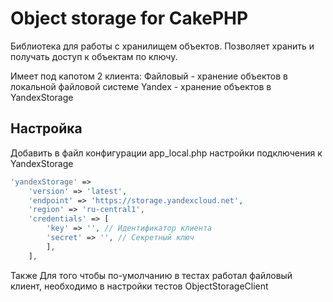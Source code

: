# Object storage for CakePHP

Библиотека для работы с хранилищем объектов. Позволяет хранить и получать доступ к объектам по ключу.

Имеет под капотом 2 клиента:
Файловый - хранение объектов в локальной файловой системе
Yandex - хранение объектов в YandexStorage

## Настройка
Добавить в файл конфигурации app_local.php настройки подключения к YandexStorage

```php
'yandexStorage' =>
    'version' => 'latest',
    'endpoint' => 'https://storage.yandexcloud.net',
    'region' => 'ru-central1',
    'credentials' => [
        'key' => '', // Идентификатор клиента
        'secret' => '', // Секретный ключ
        ],
    ],
```

Также
Для того чтобы по-умолчанию в тестах работал файловый клиент, необходимо в настройки тестов
ObjectStorageClient
